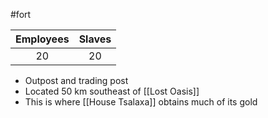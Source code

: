 #fort 

| Employees | Slaves |
| :-: | :-: |
| 20 | 20 |

- Outpost and trading post
- Located 50 km southeast of [[Lost Oasis]]
- This is where [[House Tsalaxa]] obtains much of its gold